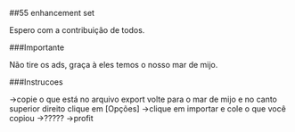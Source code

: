 ##55 enhancement set

Espero com a contribuição de todos.

###Importante

Não tire os ads, graça à eles temos o nosso mar de mijo.

###Instrucoes

->copie o que está no arquivo export
volte para o mar de mijo e no canto superior direito clique em [Opções]
->clique em importar e cole o que você copiou
->?????
->profit
